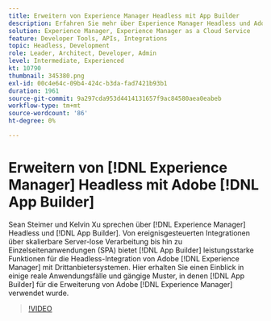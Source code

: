 ```yaml
---
title: Erweitern von Experience Manager Headless mit App Builder
description: Erfahren Sie mehr über Experience Manager Headless und Adobe App Builder. Integrieren Sie AEM in Drittanbietersysteme, von ereignisgesteuerten Integrationen über skalierbare Server-lose Verarbeitung bis hin zu Single Page Applications (SPA).
solution: Experience Manager, Experience Manager as a Cloud Service
feature: Developer Tools, APIs, Integrations
topic: Headless, Development
role: Leader, Architect, Developer, Admin
level: Intermediate, Experienced
kt: 10790
thumbnail: 345380.png
exl-id: 00c4e64c-09b4-424c-b3da-fad7421b93b1
duration: 1961
source-git-commit: 9a297cda953d4414131657f9ac84580aea0eabeb
workflow-type: tm+mt
source-wordcount: '86'
ht-degree: 0%

---
```


# Erweitern von [!DNL Experience Manager] Headless mit Adobe [!DNL App Builder]

Sean Steimer und Kelvin Xu sprechen über [!DNL Experience Manager] Headless und [!DNL App Builder]. Von ereignisgesteuerten Integrationen über skalierbare Server-lose Verarbeitung bis hin zu Einzelseitenanwendungen (SPA) bietet [!DNL App Builder] leistungsstarke Funktionen für die Headless-Integration von Adobe [!DNL Experience Manager] mit Drittanbietersystemen. Hier erhalten Sie einen Einblick in einige reale Anwendungsfälle und gängige Muster, in denen [!DNL App Builder] für die Erweiterung von Adobe [!DNL Experience Manager] verwendet wurde.

>[!VIDEO](https://video.tv.adobe.com/v/345380/?quality=12&learn=on)
